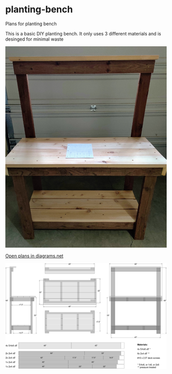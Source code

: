 # planting-bench
Plans for planting bench

This is a basic DIY planting bench.  It only uses 3 different materials and is desinged for minimal waste

![Finished bench](finished.jpg)

[Open plans in diagrams.net](https://app.diagrams.net/?#Uhttps%3A%2F%2Fgithub.com%2Fgsteiert%2Fplanting-bench%2Fraw%2Fmaster%2Fplans.drawio)

![Planting bench plans](planting-bench.png)
